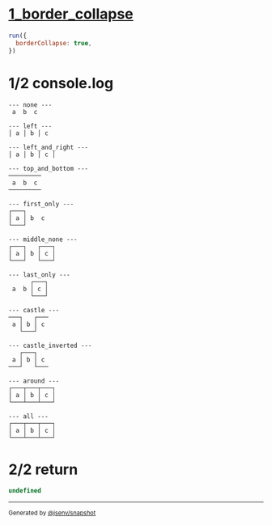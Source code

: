 # [1_border_collapse](../../table_3_cells_same_row.test.mjs#L137)

```js
run({
  borderCollapse: true,
})
```

# 1/2 console.log

```console
--- none ---
 a  b  c 

--- left ---
│ a │ b │ c 

--- left_and_right ---
│ a │ b │ c │

--- top_and_bottom ---
─────────
 a  b  c 
─────────

--- first_only ---
┌───┐      
│ a │ b  c 
└───┘      

--- middle_none ---
┌───┐   ┌───┐
│ a │ b │ c │
└───┘   └───┘

--- last_only ---
      ┌───┐
 a  b │ c │
      └───┘

--- castle ---
───┐   ┌───
 a │ b │ c 
   └───┘   

--- castle_inverted ---
   ┌───┐   
 a │ b │ c 
───┘   └───

--- around ---
┌───┬───┬───┐
│ a │ b │ c │
└───┴───┴───┘

--- all ---
┌───┬───┬───┐
│ a │ b │ c │
└───┴───┴───┘

```

# 2/2 return

```js
undefined
```

---

<sub>
  Generated by <a href="https://github.com/jsenv/core/tree/main/packages/independent/snapshot">@jsenv/snapshot</a>
</sub>
